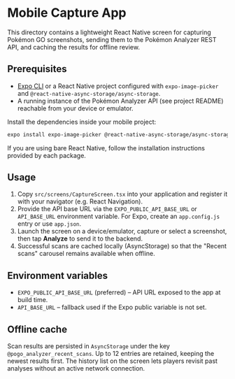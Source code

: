 # Mobile Capture App

This directory contains a lightweight React Native screen for capturing Pokémon GO
screenshots, sending them to the Pokémon Analyzer REST API, and caching the results for
offline review.

## Prerequisites

- [Expo CLI](https://docs.expo.dev/get-started/installation/) or a React Native project
  configured with `expo-image-picker` and `@react-native-async-storage/async-storage`.
- A running instance of the Pokémon Analyzer API (see project README) reachable from your
  device or emulator.

Install the dependencies inside your mobile project:

```bash
expo install expo-image-picker @react-native-async-storage/async-storage
```

If you are using bare React Native, follow the installation instructions provided by each
package.

## Usage

1. Copy `src/screens/CaptureScreen.tsx` into your application and register it with your
   navigator (e.g. React Navigation).
2. Provide the API base URL via the `EXPO_PUBLIC_API_BASE_URL` or `API_BASE_URL`
   environment variable. For Expo, create an `app.config.js` entry or use `app.json`.
3. Launch the screen on a device/emulator, capture or select a screenshot, then tap
   **Analyze** to send it to the backend.
4. Successful scans are cached locally (AsyncStorage) so that the "Recent scans" carousel
   remains available when offline.

## Environment variables

- `EXPO_PUBLIC_API_BASE_URL` (preferred) – API URL exposed to the app at build time.
- `API_BASE_URL` – fallback used if the Expo public variable is not set.

## Offline cache

Scan results are persisted in `AsyncStorage` under the key
`@pogo_analyzer_recent_scans`. Up to 12 entries are retained, keeping the newest results
first. The history list on the screen lets players revisit past analyses without an
active network connection.
